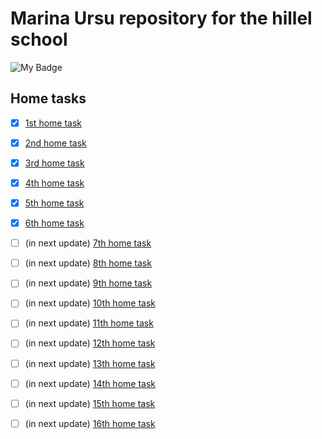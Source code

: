 # Marina Ursu repository for the hillel school
![My Badge](https://github.com/marinaursu/-/blob/main/home_tasks/badge.svg) 


## Home tasks

- [x] [1st home task](https://github.com/marinaursu/-/blob/main/home_tasks/dz1.py)
- [x] [2nd home task](https://github.com/marinaursu/-/blob/main/home_tasks/dz2.py)
- [X] [3rd home task](https://github.com/marinaursu/-/blob/main/dz3.py)
- [X] [4th home task](https://github.com/marinaursu/-/blob/main/dz4.py)
- [X] [5th home task](https://github.com/marinaursu/-/blob/main/dz5.py)
- [X] [6th home task](https://github.com/marinaursu/-/blob/e9cde1513ec810adb40095ad381a0c41c039987e/home_tasks/%D0%B4%D0%BE%D0%BC%D0%B0%D1%88%D0%BA%D0%B0%206.docx)
- [ ] (in next update) [7th home task](https://github.com/marinaursu/-/blob/main/home_tasks/dz7.py)
- [ ] (in next update) [8th home task](https://github.com/marinaursu/-/blob/main/home_tasks/dz8.py)
- [ ] (in next update) [9th home task](https://github.com/marinaursu/-/blob/main/home_tasks/dz9.py)
- [ ] (in next update) [10th home task](https://github.com/marinaursu/-/blob/main/home_tasks/dz10.py)
- [ ] (in next update) [11th home task](https://github.com/marinaursu/-/blob/main/home_tasks/dz11.py)
- [ ] (in next update) [12th home task](https://github.com/marinaursu/-/blob/main/home_tasks/dz12.py)
- [ ] (in next update) [13th home task](https://github.com/marinaursu/-/blob/main/home_tasks/dz13.py)
- [ ] (in next update) [14th home task](https://github.com/marinaursu/-/blob/main/home_tasks/dz14.py)
- [ ] (in next update) [15th home task](https://github.com/marinaursu/-/blob/main/home_tasks/dz15.py)
- [ ] (in next update) [16th home task](https://github.com/marinaursu/-/blob/main/home_tasks/dz16.py)








